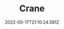 ---
layout: artwork.njk
title: Crane
description: A crane drawn in blue. 2021
date: 2022-05-17T21:10:24.581Z
media: Pencil Crayon
canvas: 100% Cotton Paper
size: 9"x12"
sale: true
price: 100
prints:
  enabled: true
  options:
    - size: 8"x10"
      price: 20
    - size: 11"x14"
      price: 30
image: /static/img/artwork/crane-site.jpg
homeImage: /static/img/artwork/crane-home.jpg
orientation: portrait
---